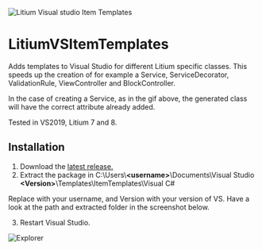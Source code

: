 ![Litium Visual studio Item Templates](https://www.christianengvall.se/wp-content/uploads/2021/11/LitiumVSItemTemplatesAdd.gif)

# LitiumVSItemTemplates
Adds templates to Visual Studio for different Litium specific classes. This speeds up the creation of for example a Service, ServiceDecorator, ValidationRule, ViewController and BlockController.

In the case of creating a Service, as in the gif above, the generated class will have the correct attribute already added.

Tested in VS2019, Litium 7 and 8.

## Installation
1. Download the [latest release.](https://github.com/crilleengvall/LitiumVSItemTemplates/releases/download/v0.5/Litium.zip)
2. Extract the package in C:\Users\\__&lt;username>__\Documents\Visual Studio __&lt;Version>__\Templates\ItemTemplates\Visual C#

  Replace <username> with your username, and Version with your version of VS. Have a look at the path and extracted folder in the screenshot below.
  
3. Restart Visual Studio.

![Explorer](https://www.christianengvall.se/wp-content/uploads/2021/11/explorer.PNG)
